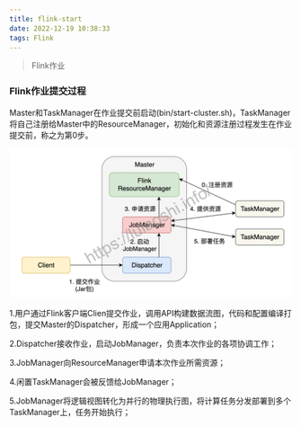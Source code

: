 ```yaml
---
title: flink-start
date: 2022-12-19 10:38:33
tags: Flink
---
```


> Flink作业

### Flink作业提交过程

Master和TaskManager在作业提交前启动(bin/start-cluster.sh)，TaskManager将自己注册给Master中的ResourceManager，初始化和资源注册过程发生在作业提交前，称之为第0步。

![flinkstart](./flink-start/flinkstart.png)

1.用户通过Flink客户端Clien提交作业，调用API构建数据流图，代码和配置编译打包，提交Master的Dispatcher，形成一个应用Application；

2.Dispatcher接收作业，启动JobManager，负责本次作业的各项协调工作；

3.JobManager向ResourceManager申请本次作业所需资源；

4.闲置TaskManager会被反馈给JobManager；

5.JobManager将逻辑视图转化为并行的物理执行图，将计算任务分发部署到多个TaskManager上，任务开始执行；
